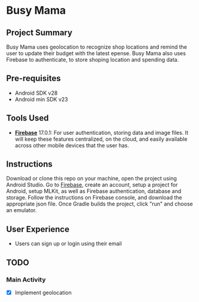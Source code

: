 # Busy Mama

## Project Summary

Busy Mama uses geolocation to recognize shop locations and remind the user to update their budget with the latest epense. Busy Mama also uses Firebase to authenticate, to store shoping location and spending data.

## Pre-requisites

- Android SDK v28
- Android min SDK v23

## Tools Used

- [**Firebase**](https://firebase.google.com/) 17.0.1: For user authentication, storing data and image files. It will keep these features centralized, on the cloud, and easily available across other mobile devices that the user has.

## Instructions

Download or clone this repo on your machine, open the project using Android Studio. Go to [Firebase](https://firebase.google.com/), create an account, setup a project for Android, setup MLKit, as well as Firebase authentication, database and storage. Follow the instructions on Firebase console, and download the appropriate json file. Once Gradle builds the project, click "run" and choose an emulator.

## User Experience

- Users can sign up or login using their email

## TODO

### Main Activity

- [x] Implement geolocation
